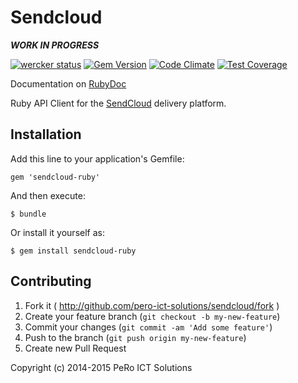# Sendcloud

***WORK IN PROGRESS***

[![wercker status](https://app.wercker.com/status/03866f33222cc05a0e18eb2aac723f5c/m "wercker status")](https://app.wercker.com/project/bykey/03866f33222cc05a0e18eb2aac723f5c)
[![Gem Version](https://badge.fury.io/rb/sendcloud.svg)](http://badge.fury.io/rb/sendcloud)
[![Code Climate](https://codeclimate.com/github/pero-ict-solutions/sendcloud/badges/gpa.svg)](https://codeclimate.com/github/pero-ict-solutions/sendcloud)
[![Test Coverage](https://codeclimate.com/github/pero-ict-solutions/sendcloud/badges/coverage.svg)](https://codeclimate.com/github/pero-ict-solutions/sendcloud)

Documentation on [RubyDoc](http://www.rubydoc.info/github/pero-ict-solutions/sendcloud/master)

Ruby API Client for the [SendCloud](https://www.sendcloud.nl) delivery platform.


## Installation

Add this line to your application's Gemfile:

    gem 'sendcloud-ruby'

And then execute:

    $ bundle

Or install it yourself as:

    $ gem install sendcloud-ruby

## Contributing

1. Fork it ( http://github.com/pero-ict-solutions/sendcloud/fork )
2. Create your feature branch (`git checkout -b my-new-feature`)
3. Commit your changes (`git commit -am 'Add some feature'`)
4. Push to the branch (`git push origin my-new-feature`)
5. Create new Pull Request


Copyright (c) 2014-2015 PeRo ICT Solutions
